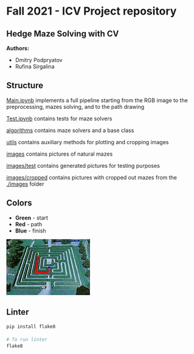 # Fall 2021 - ICV Project repository

## Hedge Maze Solving with CV

**Authors:**

* Dmitry Podpryatov
* Rufina Sirgalina

## Structure

[Main.ipynb](Main.ipynb) implements a full pipeline starting from the RGB image to the preprocessing, mazes solving, and
to the path drawing

[Test.ipynb](Test.ipynb) contains tests for maze solvers

[algorithms](algorithms) contains maze solvers and a base class

[utils](utils) contains auxiliary methods for plotting and cropping images

[images](images) contains pictures of natural mazes

[images/test](images/test) contains generated pictures for testing purposes

[images/cropped](images/cropped) contains pictures with cropped out mazes from the [./images](images) folder

## Colors

* **Green** - start
* **Red** - path
* **Blue** - finish

![](images/solutions/maze_1_solution.jpg)

## Linter

```bash
pip install flake8

# To run linter
flake8
```
